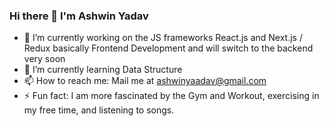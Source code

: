 ### Hi there 👋 I'm Ashwin Yadav

- 🔭 I’m currently working on the JS frameworks React.js and Next.js / Redux basically Frontend Development and will switch to the backend very soon
- 🌱 I’m currently learning Data Structure 
- 📫 How to reach me: Mail me at ashwinyaadav@gmail.com
- ⚡ Fun fact: I am more fascinated by the Gym and Workout, exercising in my free time, and listening to songs.








